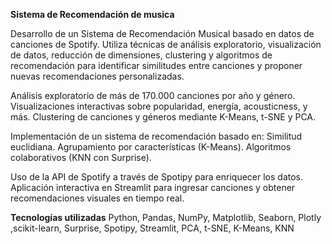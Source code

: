 **Sistema de Recomendación de musica**

Desarrollo de un Sistema de Recomendación Musical basado en datos de canciones de Spotify. Utiliza técnicas de análisis exploratorio, visualización de datos, reducción de dimensiones, clustering y algoritmos de recomendación para identificar similitudes entre canciones y proponer nuevas recomendaciones personalizadas.


Análisis exploratorio de más de 170.000 canciones por año y género.
Visualizaciones interactivas sobre popularidad, energía, acousticness, y más.
Clustering de canciones y géneros mediante K-Means, t-SNE y PCA.

Implementación de un sistema de recomendación basado en:
Similitud euclidiana.
Agrupamiento por características (K-Means).
Algoritmos colaborativos (KNN con Surprise).

Uso de la API de Spotify a través de Spotipy para enriquecer los datos.
Aplicación interactiva en Streamlit para ingresar canciones y obtener recomendaciones visuales en tiempo real.

**Tecnologías utilizadas**
Python, Pandas, NumPy, Matplotlib, Seaborn, Plotly ,scikit-learn, Surprise, Spotipy, Streamlit, PCA, t-SNE, K-Means, KNN
